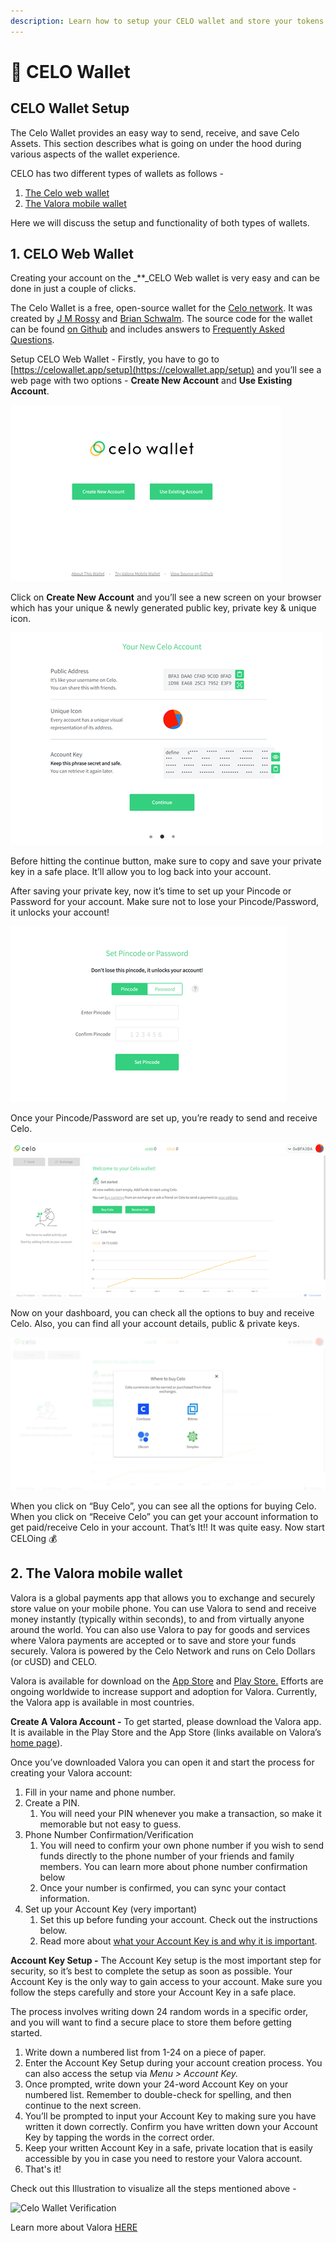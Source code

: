 ```yaml
---
description: Learn how to setup your CELO wallet and store your tokens
---
```


# 💼 CELO Wallet

## **CELO Wallet Setup**

The Celo Wallet provides an easy way to send, receive, and save Celo Assets. This section describes what is going on under the hood during various aspects of the wallet experience.

CELO has two different types of wallets as follows -

1. [The Celo web wallet](https://celowallet.app/)
2. [The Valora mobile wallet](https://valoraapp.com/)

Here we will discuss the setup and functionality of both types of wallets.

## **1. CELO Web Wallet**

Creating your account on the \_\*\*\_CELO Web wallet is very easy and can be done in just a couple of clicks.

The Celo Wallet is a free, open-source wallet for the [Celo network](https://celo.org/). It was created by [J M Rossy](https://twitter.com/RossyWrote) and [Brian Schwalm](https://www.linkedin.com/in/brianschwalm/). The source code for the wallet can be found [on Github](https://github.com/celo-tools/celo-web-wallet) and includes answers to [Frequently Asked Questions](https://github.com/celo-tools/celo-web-wallet/blob/master/FAQ.md).

Setup CELO Web Wallet - Firstly, you have to go to [https://celowallet.app/setup](https://celowallet.app/setup) and you’ll see a web page with two options - **Create New Account** and **Use Existing Account**.

![](../assets/image%20%286%29.png)

Click on **Create New Account** and you’ll see a new screen on your browser which has your unique & newly generated public key, private key & unique icon.

![](../assets/image%20%2818%29.png)

Before hitting the continue button, make sure to copy and save your private key in a safe place. It’ll allow you to log back into your account.

After saving your private key, now it’s time to set up your Pincode or Password for your account. Make sure not to lose your Pincode/Password, it unlocks your account!

![](../assets/image%20%2817%29.png)

Once your Pincode/Password are set up, you’re ready to send and receive Celo.

![Celo Web Wallet Dashboard](../assets/image%20%2819%29.png)

Now on your dashboard, you can check all the options to buy and receive Celo. Also, you can find all your account details, public & private keys.

![](../assets/image%20%282%29.png)

When you click on “Buy Celo”, you can see all the options for buying Celo. When you click on “Receive Celo” you can get your account information to get paid/receive Celo in your account. That’s It!! It was quite easy. Now start CELOing 💰

## **2. The Valora mobile wallet**

Valora is a global payments app that allows you to exchange and securely store value on your mobile phone. You can use Valora to send and receive money instantly \(typically within seconds\), to and from virtually anyone around the world. You can also use Valora to pay for goods and services where Valora payments are accepted or to save and store your funds securely. Valora is powered by the Celo Network and runs on Celo Dollars \(or cUSD\) and CELO.

Valora is available for download on the [App Store](https://apps.apple.com/app/id1520414263) and [Play Store.](https://play.google.com/store/apps/details?id=co.clabs.valora&hl=en_US&gl=US) Efforts are ongoing worldwide to increase support and adoption for Valora. Currently, the Valora app is available in most countries.

**Create A Valora Account -** To get started, please download the Valora app. It is available in the Play Store and the App Store \(links available on Valora’s [home page](https://valoraapp.com/)\).

Once you’ve downloaded Valora you can open it and start the process for creating your Valora account:

1. Fill in your name and phone number.
2. Create a PIN.
   1. You will need your PIN whenever you make a transaction, so make it memorable but not easy to guess.
3. Phone Number Confirmation/Verification
   1. You will need to confirm your own phone number if you wish to send funds directly to the phone number of your friends and family members. You can learn more about phone number confirmation below
   2. Once your number is confirmed, you can sync your contact information.
4. Set up your Account Key \(very important\)
   1. Set this up before funding your account. Check out the instructions below.
   2. Read more about [what your Account Key is and why it is important](https://valoraapp.com/support/account-key).

**Account Key Setup -** The Account Key setup is the most important step for security, so it’s best to complete the setup as soon as possible. Your Account Key is the only way to gain access to your account. Make sure you follow the steps carefully and store your Account Key in a safe place.

The process involves writing down 24 random words in a specific order, and you will want to find a secure place to store them before getting started.

1. Write down a numbered list from 1-24 on a piece of paper.
2. Enter the Account Key Setup during your account creation process. You can also access the setup via _Menu &gt; Account Key._
3. Once prompted, write down your 24-word Account Key on your numbered list. Remember to double-check for spelling, and then continue to the next screen.
4. You’ll be prompted to input your Account Key to making sure you have written it down correctly. Confirm you have written down your Account Key by tapping the words in the correct order.
5. Keep your written Account Key in a safe, private location that is easily accessible by you in case you need to restore your Valora account.
6. That's it!

Check out this Illustration to visualize all the steps mentioned above -

![Celo Wallet Verification](../assets/5.gif)

Learn more about Valora [HERE](https://valoraapp.com/)

